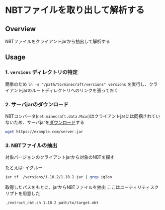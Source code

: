 # NBTファイルを取り出して解析する

## Overview

NBTファイルをクライアントjarから抽出して解析する

## Usage

### 1. `versions` ディレクトリの特定

簡単のため `ln -s "/path/to/minecraft/versions" versions` を実行し、クライアントjarのルートディレクトリへのリンクを張っておく

### 2. サーバjarのダウンロード

NBTコンバータ(`net.minecraft.data.Main`)はクライアントjarには同梱されていないため、サーバjarを[ダウンロード](https://www.minecraft.net/ja-jp/download/server)する

```zsh
wget https://example.com/server.jar
```

### 3. NBTファイルの抽出

対象バージョンのクライアントjarから対象のNBTを探す

たとえば: イグルー

```zsh
jar tf ./versions/1.18.2/1.18.2.jar | grep igloo
```

取得したパスをもとに、jarからNBTファイルを抽出 ここはユーティリティスクリプトを用意した

```zsh
./extract_nbt.sh 1.18.2 path/to/target.nbt
```
